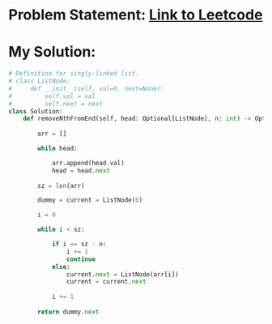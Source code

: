 # Problem Statement: [Link to Leetcode](https://leetcode.com/problems/remove-nth-node-from-end-of-list/description/)
# My Solution: 
```python
# Definition for singly-linked list.
# class ListNode:
#     def __init__(self, val=0, next=None):
#         self.val = val
#         self.next = next
class Solution:
    def removeNthFromEnd(self, head: Optional[ListNode], n: int) -> Optional[ListNode]:
        
        arr = []

        while head:

            arr.append(head.val)
            head = head.next
        
        sz = len(arr)

        dummy = current = ListNode(0)

        i = 0

        while i < sz:

            if i == sz - n:
                i += 1
                continue
            else:
                current.next = ListNode(arr[i])
                current = current.next
            
            i += 1
        
        return dummy.next
```

